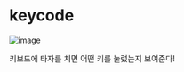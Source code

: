 # keycode
![image](https://github.com/jung-chaewon/keycode/assets/131144717/9c1babac-da80-4050-9a9a-09074dc746bc)

키보드에 타자를 치면 어떤 키를 눌렀는지 보여준다!

